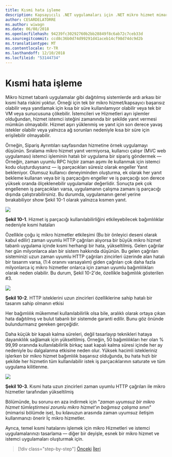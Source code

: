 ```yaml
---
title: Kısmi hata işleme
description: Kapsayıcılı .NET uygulamaları için .NET mikro hizmet mimarisi | Kısmi hata işleme
author: CESARDELATORRE
ms.author: wiwagn
ms.date: 06/08/2018
ms.openlocfilehash: 94239fc30292760b2bb28849f8c6ab72c7ceb33d
ms.sourcegitcommit: ccd8c36b0d74d99291d41aceb14cf98d74dc9d2b
ms.translationtype: MT
ms.contentlocale: tr-TR
ms.lasthandoff: 12/10/2018
ms.locfileid: "53144734"
---
```

# <a name="handling-partial-failure"></a>Kısmi hata işleme

Mikro hizmet tabanlı uygulamalar gibi dağıtılmış sistemlerde ardı arkası bir kısmi hata riskini yoktur. Örneği için tek bir mikro hizmet/kapsayıcı başarısız olabilir veya yanıtlamak için kısa bir süre kullanılamıyor olabilir veya tek bir VM veya sunucusuna çökebilir. İstemcileri ve Hizmetleri ayrı işlemler olduğundan, hizmet istemci isteğini zamanında bir şekilde yanıt vermesi mümkün olmayabilir. Hizmet aşırı yüklenmiş ve yanıt için son derece yavaş istekler olabilir veya yalnızca ağ sorunları nedeniyle kısa bir süre için erişilebilir olmayabilir.

Örneğin, Sipariş Ayrıntıları sayfasından hizmetine örnek uygulamayı düşünün. Sıralama mikro hizmet yanıt vermiyorsa, kullanıcı çalışır (MVC web uygulaması) istemci işleminin hatalı bir uygulama bir sipariş göndermek — Örneğin, zaman uyumlu RPC hiçbir zaman aşımı ile kullanmak için istemci kodu oluşturduysanız — iş parçacıkları süresiz olarak engeller Yanıt bekleniyor. Olumsuz kullanıcı deneyiminden oluşturma, ek olarak her yanıt bekleme kullanan veya bir iş parçacığını engeller ve iş parçacığı son derece yüksek oranda ölçeklenebilir uygulamalar değerlidir. Sonuçta pek çok engellenen iş parçacıkları varsa, uygulamanın çalışma zamanı iş parçacığı dışında çalıştırabilirsiniz. Bu durumda, uygulamanın genel yerine bırakabiliyor show Şekil 10-1 olarak yalnızca kısmen yanıt.

![](./media/image1.png)

**Şekil 10-1**. Hizmet iş parçacığı kullanılabilirliğini etkileyebilecek bağımlılıklar nedeniyle kısmi hataları

Özellikle çoğu iç mikro hizmetler etkileşimi (Bu bir önleyici deseni olarak kabul edilir) zaman uyumlu HTTP çağrıları alıyorsa bir büyük mikro hizmet tabanlı uygulama içinde kısmi herhangi bir hata, yükseltilmiş. Gelen çağrılar her gün milyonlarca alan bir sistem hakkında düşünün. Bu gelen çağrıları sisteminizi uzun zaman uyumlu HTTP çağrıları zincirleri üzerinde alan hatalı bir tasarım varsa, (1:4 oranını varsayalım) giden çağrıları çok daha fazla milyonlarca iç mikro hizmetler onlarca için zaman uyumlu bağımlılıkları olarak neden olabilir. Bu durum, Şekil 10-2'de, özellikle bağımlılık gösterilen \#3.

![](./media/image2.png)

**Şekil 10-2**. HTTP isteklerini uzun zincirleri özelliklerine sahip hatalı bir tasarım sahip olmanın etkisi

Her bağımlılık mükemmel kullanılabilirlik olsa bile, aralıklı olarak ortaya çıkan hata dağıtılmış ve bulut tabanlı bir sistemde garanti edilir. Bunu göz önünde bulundurmanız gereken gerçeğidir.

Daha küçük bir kapalı kalma süreleri, değil tasarlayıp teknikleri hataya dayanıklılık sağlamak için yükseltilmiş. Örneğin, 50 bağımlılıkları her olan % 99,99 oranında kullanılabilirlik birkaç saat kapalı kalma süresi içinde her ay nedeniyle bu dalgalanma etkisine neden olur. Yüksek hacimli istekleriniz işlerken bir mikro hizmet bağımlılık başarısız olduğunda, bu hata hızlı bir şekilde her hizmetin tüm kullanılabilir istek iş parçacıklarının saturate ve tüm uygulama kilitlenme.

![](./media/image3.png)

**Şekil 10-3**. Kısmi hata uzun zincirleri zaman uyumlu HTTP çağrıları ile mikro hizmetler tarafından yükseltilmiş

Bölümünde, bu sorunu en aza indirmek için "*zaman uyumsuz bir mikro hizmet tümleştirmesi zorunlu mikro hizmet'ın bağımsız çalışma sınırı*" (mimarisi bölümde ise), bu kılavuzun arasında zaman uyumsuz iletişim kullanmanızı önerir İç mikro hizmetler. 

Ayrıca, temel kısmi hatalarını işlemek için mikro Hizmetleri ve istemci uygulamalarınızı tasarlama — diğer bir deyişle, esnek bir mikro hizmet ve istemci uygulamaları oluşturmak için.

>[!div class="step-by-step"]
>[Önceki](index.md)
>[İleri](partial-failure-strategies.md)